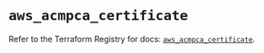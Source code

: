 # `aws_acmpca_certificate`

Refer to the Terraform Registry for docs: [`aws_acmpca_certificate`](https://registry.terraform.io/providers/hashicorp/aws/5.99.0/docs/resources/acmpca_certificate).
